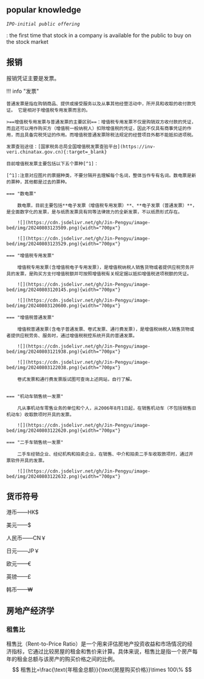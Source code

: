 ## popular knowledge
*`IPO-initial public offering`*

:   the first time that stock in a company is available for the public to buy on the stock market

## 报销
报销凭证主要是发票。

!!! info "发票"

    普通发票是指在购销商品、提供或接受服务以及从事其他经营活动中，所开具和收取的收付款凭证。 它是相对于增值税专用发票而言的。

    >==增值税专用发票与普通发票的主要区别==：增值税专用发票不仅是购销双方收付款的凭证，而且还可以用作购买方（增值税一般纳税人）扣除增值税的凭证，因此不仅具有商事凭证的作用，而且具备完税凭证的作用。而增值税普通发票除税法规定的经营项目外都不能抵扣进项税。

    发票查验途径：[国家税务总局全国增值税发票查验平台](https://inv-veri.chinatax.gov.cn){:target=_blank}

    目前增值税发票主要包括以下五个票种[^1]：

    [^1]:注意对应图片的票据种类，不要分隔开去理解每个名词，整体当作专有名词。数电票是新的票种，其他都是过去的票种。

    === "数电票"

        数电票，目前主要包括**电子发票（增值税专用发票）**、**电子发票（普通发票）**，是全面数字化的发票，是与纸质发票具有同等法律效力的全新发票，不以纸质形式存在。

        ![](https://cdn.jsdelivr.net/gh/Jin-Pengyu/image-bed/img/20240803123509.png){width="700px"}

        ![](https://cdn.jsdelivr.net/gh/Jin-Pengyu/image-bed/img/20240803123529.png){width="700px"}

    === "增值税专用发票"

        增值税专用发票(含增值税电子专用发票)，是增值税纳税人销售货物或者提供应税劳务开具的发票，是购买方支付增值税额并可按照增值税有关规定据以抵扣增值税进项税额的凭证。

        ![](https://cdn.jsdelivr.net/gh/Jin-Pengyu/image-bed/img/20240803120145.png){width="700px"}

        ![](https://cdn.jsdelivr.net/gh/Jin-Pengyu/image-bed/img/20240803120600.png){width="700px"}

    === "增值税普通发票"

        增值税普通发票(含电子普通发票、卷式发票、通行费发票)，是增值税纳税人销售货物或者提供应税劳务、服务时，通过增值税税控系统开具的普通发票。

        ![](https://cdn.jsdelivr.net/gh/Jin-Pengyu/image-bed/img/20240803121938.png){width="700px"}

        ![](https://cdn.jsdelivr.net/gh/Jin-Pengyu/image-bed/img/20240803122038.png){width="700px"}

        卷式发票和通行费发票版试图可查询上述网站，自行了解。


    === "机动车销售统一发票"

        凡从事机动车零售业务的单位和个人，从2006年8月1日起，在销售机动车（不包括销售旧机动车）收取款项时开具的发票。
        
        ![](https://cdn.jsdelivr.net/gh/Jin-Pengyu/image-bed/img/20240803122620.png){width="700px"}

    === "二手车销售统一发票"

        二手车经销企业、经纪机构和拍卖企业，在销售、中介和拍卖二手车收取款项时，通过开票软件开具的发票。

        ![](https://cdn.jsdelivr.net/gh/Jin-Pengyu/image-bed/img/20240803122632.png){width="700px"}

## 货币符号
港币——HK$

美元——$

人民币——CN￥

日元——JP￥

欧元——€

英镑——£

韩币——₩

## 房地产经济学
### 租售比
租售比（Rent-to-Price Ratio）是一个用来评估房地产投资收益和市场情况的经济指标，它通过比较房屋的租金和售价来计算。具体来说，租售比是指一个房产每年的租金总额与该房产的购买价格之间的比例。
$$
租售比=\frac{\text{年租金总额}}{\text{房屋购买价格}}\times 100\%
$$

